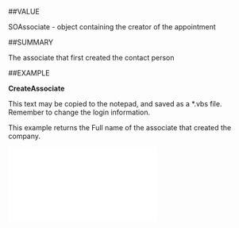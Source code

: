 
##VALUE

SOAssociate - object containing the creator of the appointment


##SUMMARY

The associate that first created the contact person


##EXAMPLE

**CreateAssociate**




This text may be copied to the notepad, and saved as a *.vbs file. Remember to change the login information.


This example returns the Full name of the associate that created the company. 


![](..\..\Examples\vbs\SOPerson.CreatedAssociate.vbs.txt)

